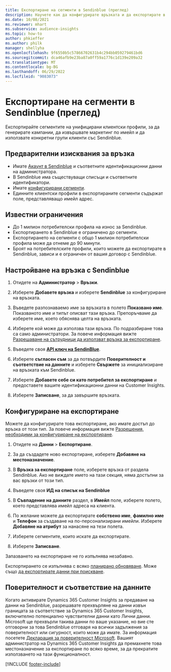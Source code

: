 ```yaml
---
title: Експортиране на сегменти в Sendinblue (преглед)
description: Научете как да конфигурирате връзката и да експортирате в Sendinblue.
ms.date: 10/08/2021
ms.reviewer: mhart
ms.subservice: audience-insights
ms.topic: how-to
author: phkieffer
ms.author: philk
manager: shellyha
ms.openlocfilehash: 9f6550b5c57866702631b4c294bb059279461bd6
ms.sourcegitcommit: dca46afb9e23ba87a0ff59a1776c1d139e209a32
ms.translationtype: MT
ms.contentlocale: bg-BG
ms.lasthandoff: 06/29/2022
ms.locfileid: "9083073"
---
```

# <a name="export-segments-to-sendinblue-preview"></a>Експортиране на сегменти в Sendinblue (преглед)

Експортирайте сегментите на унифицирани клиентски профили, за да генерирате кампании, да извършвате маркетинг по имейл и да използвате конкретни групи клиенти със Sendinblue.

## <a name="prerequisites-for-connection"></a>Предварителни изисквания за връзка

-   Имате [Акаунт в Sendinblue](https://www.sendinblue.com/) и съответните идентификационни данни на администратора.
-   В Sendinblue има съществуващи списъци и съответните идентификатори.
-   Имате [конфигурирани сегменти](segments.md).
-   Единните клиентски профили в експортираните сегменти съдържат поле, представляващо имейл адрес.

## <a name="known-limitations"></a>Известни ограничения

- До 1 милион потребителски профила на износ за Sendinblue.
- Експортирането в Sendinblue е ограничено до сегменти.
- Експортирането на сегменти с общо 1 милион потребителски профила може да отнеме до 90 минути. 
- Броят на потребителските профили, които можете да експортирате в Sendinblue, зависи и е ограничен от вашия договор с Sendinblue.

## <a name="set-up-connection-to-sendinblue"></a>Настройване на връзка с Sendinblue

1. Отидете на **Администратор** > **Връзки**.

1. Изберете **Добавете връзка** и изберете **Sendinblue** за конфигуриране на връзката.

1. Въведете разпознаваемо име за връзката в полето **Показвано име**. Показваното име и типът описват тази връзка. Препоръчваме да изберете име, което обяснява целта на връзката.

1. Изберете кой може да използва тази връзка. По подразбиране това са само администратори. За повече информация вижте [Разрешаване на сътрудници да използват връзка за експортиране](connections.md#allow-contributors-to-use-a-connection-for-exports).

1. Въведете своя **[API ключ на SendinBlue](https://developers.sendinblue.com/docs/getting-started#:~:text=Get%20your%20API%20key&text=You%20can%20create%20one%20from,your%20settings%20This%20API%20key)**.

1. Изберете **съгласен съм** за да потвърдите **Поверителност и съответствие на данните** и изберете **Свържете** за инициализиране на връзката към Sendinblue.

1. Изберете **Добавете себе си като потребител за експортиране** и предоставете вашите идентификационни данни на Customer Insights.

1. Изберете **Записване**, за да завършите връзката.

## <a name="configure-an-export"></a>Конфигуриране на експортиране

Можете да конфигурирате това експортиране, ако имате достъп до връзка от този тип. За повече информация вижте [Разрешения, необходими за конфигуриране на експортиране](export-destinations.md#set-up-a-new-export).

1. Отидете на **Данни** > **Експортиране**.

1. За да създадете ново експортиране, изберете **Добавяне на местоназначение**.

1. В **Връзка за експортиране** поле, изберете връзка от раздела Sendinblue. Ако не виждате името на тази секция, няма достъпни за вас връзки от този тип.

1. Въведете своя **ИД на списък на Sendinblue** 

1. В **Съвпадение на данните** раздел, в **Имейл** поле, изберете полето, което представлява имейл адреса на клиента. 

1. По желание можете да експортирате **собствено име**, **фамилно име** и **Телефон** за създаване на по-персонализирани имейли. Изберете **Добавяне на атрибут** за нанасяне на тези полета.

1. Изберете сегментите, които искате да експортирате. 

1. Изберете **Записване**.

Запазването на експортиране не го изпълнява незабавно.

Експортирането се изпълнява с всяко [планирано обновяване](system.md#schedule-tab). Може също [да експортирате данни при поискване](export-destinations.md#run-exports-on-demand). 


## <a name="data-privacy-and-compliance"></a>Поверителност и съответствие на данните

Когато активирате Dynamics 365 Customer Insights за предаване на данни на Sendinblue, разрешавате прехвърляне на данни извън границата за съответствие за Dynamics 365 Customer Insights, включително потенциално чувствителни данни като Лични данни. Microsoft ще прехвърли такива данни по ваше указание, но вие сте отговорни за това Sendinblue отговаря на всички задължения за поверителност или сигурност, които може да имате. За информация посетете [Декларация за поверителност Microsoft](https://go.microsoft.com/fwlink/?linkid=396732).
Вашият администратор на Dynamics 365 Customer Insights да премахнете това местоназначение за експортиране по всяко време, за да прекратите използването на тази функционалност.


[!INCLUDE [footer-include](includes/footer-banner.md)]
